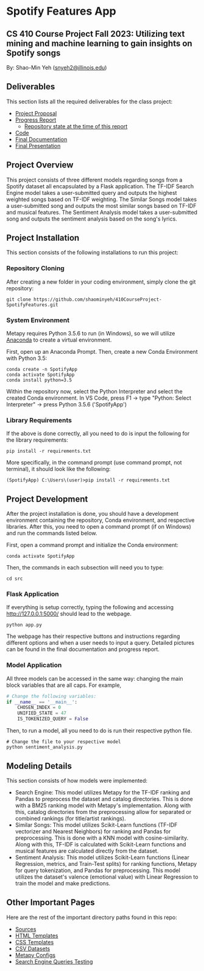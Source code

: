 # Spotify Features App

## CS 410 Course Project Fall 2023: Utilizing text mining and machine learning to gain insights on Spotify songs

By: Shao-Min Yeh (snyeh2@illinois.edu)

## Deliverables 

This section lists all the required deliverables for the class project:

* [Project Proposal](https://github.com/shaominyeh/410CourseProject-SpotifyFeatures/blob/main/Project%20Proposal.pdf)
* [Progress Report](https://github.com/shaominyeh/410CourseProject-SpotifyFeatures/blob/main/Project%20Progress%20Report.pdf)
    * [Repository state at the time of this report](https://github.com/shaominyeh/410CourseProject-SpotifyFeatures/tree/2b9611861ecd8c87bafb9a20a7e786936c2bea20)
* [Code](https://github.com/shaominyeh/410CourseProject-SpotifyFeatures/tree/main/src)
* [Final Documentation](https://github.com/shaominyeh/410CourseProject-SpotifyFeatures/blob/main/Final%20Documentation.pdf)
* [Final Presentation](https://www.youtube.com/watch?v=5idvIV9kSIA)

## Project Overview

This project consists of three different models regarding songs from a Spotify dataset all encapsulated by a Flask application. The TF-IDF Search Engine model takes a user-submitted query and outputs the highest weighted songs based on TF-IDF weighting. The Similar Songs model takes a user-submitted song and outputs the most similar songs based on TF-IDF and musical features. The Sentiment Analysis model takes a user-submitted song and outputs the sentiment analysis based on the song's lyrics. 

## Project Installation
This section consists of the following installations to run this project:

### Repository Cloning
After creating a new folder in your coding environment, simply clone the git repository:
```
git clone https://github.com/shaominyeh/410CourseProject-SpotifyFeatures.git
```

### System Environment
Metapy requires Python 3.5.6 to run (in Windows), so we will utilize [Anaconda](https://www.anaconda.com/download) to create a virtual environment.  

First, open up an Anaconda Prompt. Then, create a new Conda Environment with Python 3.5:
```
conda create -n SpotifyApp
conda activate SpotifyApp
conda install python=3.5
```
Within the repository now, select the Python Interpreter and select the created Conda environment. In VS Code, press F1 -> type "Python: Select Interpreter" -> press Python 3.5.6 ('SpotifyApp')

### Library Requirements
If the above is done correctly, all you need to do is input the following for the library requirements:
```
pip install -r requirements.txt
```
More specifically, in the command prompt (use command prompt, not terminal), it should look like the following:
```
(SpotifyApp) C:\Users\(user)>pip install -r requirements.txt
```

## Project Development
After the project installation is done, you should have a development environment containing the repository, Conda environment, and respective libraries. After this, you need to open a command prompt (if on Windows) and run the commands listed below. 

First, open a command prompt and initialize the Conda environment:
```
conda activate SpotifyApp
```
Then, the commands in each subsection will need you to type:
```
cd src
``` 

### Flask Application
If everything is setup correctly, typing the following  and accessing http://127.0.0.1:5000/ should lead to the webpage.
```
python app.py
```
The webpage has their respective buttons and instructions regarding different options and when a user needs to input a query. Detailed pictures can be found in the final documentation and progress report. 

### Model Application
All three models can be accessed in the same way: changing the main block variables that are all caps. For example,
```python
# Change the following variables:
if __name__ == '__main__':
    CHOSEN_INDEX = 0
    UNIFIED_STATE = 47
    IS_TOKENIZED_QUERY = False
```
Then, to run a model, all you need to do is run their respective python file.
```
# Change the file to your respective model
python sentiment_analysis.py
```

## Modeling Details
This section consists of how models were implemented:

* Search Engine: This model utilizes Metapy for the TF-IDF ranking and Pandas to preprocess the dataset and catalog directories. This is done with a BM25 ranking model with Metapy's implementation. Along with this, catalog directories from the preprocessing allow for separated or combined rankings (for title/artist rankings).
* Similar Songs: This model utilizes Scikit-Learn functions (TF-IDF vectorizer and Nearest Neighbors) for ranking and Pandas for preprocessing. This is done with a KNN model with cosine-similarity. Along with this, TF-IDF is calculated with Scikit-Learn functions and musical features are calculated directly from the dataset.
* Sentiment Analysis: This model utilizes Scikit-Learn functions (Linear Regression, metrics, and Train-Test splits) for ranking functions, Metapy for query tokenization, and Pandas for preprocessing. This model utilizes the dataset's valence (emotional value) with Linear Regression to train the model and make predictions. 

## Other Important Pages

Here are the rest of the important directory paths found in this repo:

* [Sources](https://github.com/shaominyeh/410CourseProject-SpotifyFeatures/blob/main/docs/sources.txt)
* [HTML Templates](https://github.com/shaominyeh/410CourseProject-SpotifyFeatures/tree/main/src/templates)
* [CSS Templates](https://github.com/shaominyeh/410CourseProject-SpotifyFeatures/tree/main/src/static)
* [CSV Datasets](https://github.com/shaominyeh/410CourseProject-SpotifyFeatures/tree/main/data)
* [Metapy Configs](https://github.com/shaominyeh/410CourseProject-SpotifyFeatures/tree/main/config)
* [Search Engine Queries Testing](https://github.com/shaominyeh/410CourseProject-SpotifyFeatures/tree/main/data/queries)
